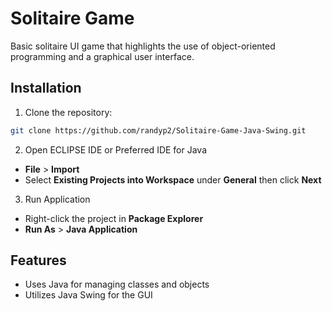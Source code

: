 # Solitaire Game

Basic solitaire UI game that highlights the use of object-oriented programming and a graphical user interface.

## Installation 
1. Clone the repository:
```bash
git clone https://github.com/randyp2/Solitaire-Game-Java-Swing.git
```
2. Open ECLIPSE IDE or Preferred IDE for Java
-   **File** > **Import**
-   Select **Existing Projects into Workspace**  under **General** then click **Next**
3. Run Application
- Right-click the project in **Package Explorer**
- **Run As** > **Java Application**

## Features
- Uses Java for managing classes and objects
- Utilizes Java Swing for the GUI

